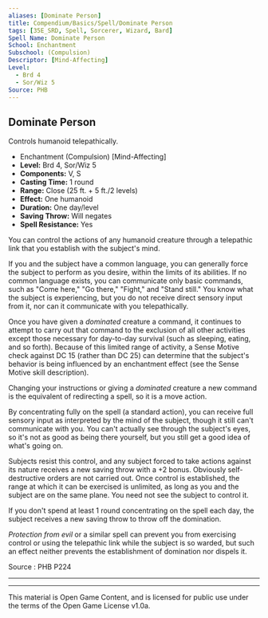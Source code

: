 ```yaml
---
aliases: [Dominate Person]
title: Compendium/Basics/Spell/Dominate Person
tags: [35E_SRD, Spell, Sorcerer, Wizard, Bard]
Spell Name: Dominate Person
School: Enchantment
Subschool: (Compulsion)
Descriptor: [Mind-Affecting]
Level:
  - Brd 4
  - Sor/Wiz 5
Source: PHB
---
```



## Dominate Person

Controls humanoid telepathically.

*   Enchantment (Compulsion) [Mind-Affecting]
*   **Level:** Brd 4, Sor/Wiz 5
*   **Components:** V, S
*   **Casting Time:** 1 round
*   **Range:** Close (25 ft. + 5 ft./2 levels)
*   **Effect:** One humanoid
*   **Duration:** One day/level
*   **Saving Throw:** Will negates
*   **Spell Resistance:** Yes

<p>You can control the actions of any humanoid creature through a telepathic link that you establish with the subject's mind.</p><p>If you and the subject have a common language, you can generally force the subject to perform as you desire, within the limits of its abilities. If no common language exists, you can communicate only basic commands, such as "Come here," "Go there," "Fight," and "Stand still." You know what the subject is experiencing, but you do not receive direct sensory input from it, nor can it communicate with you telepathically.</p><p>Once you have given a <i>dominated</i> creature a command, it continues to attempt to carry out that command to the exclusion of all other activities except those necessary for day-to-day survival (such as sleeping, eating, and so forth). Because of this limited range of activity, a Sense Motive check against DC 15 (rather than DC 25) can determine that the subject's behavior is being influenced by an enchantment effect (see the Sense Motive skill description).</p><p>Changing your instructions or giving a <i>dominated</i> creature a new command is the equivalent of redirecting a spell, so it is a move action.</p><p>By concentrating fully on the spell (a standard action), you can receive full sensory input as interpreted by the mind of the subject, though it still can't communicate with you. You can't actually see through the subject's eyes, so it's not as good as being there yourself, but you still get a good idea of what's going on.</p><p>Subjects resist this control, and any subject forced to take actions against its nature receives a new saving throw with a +2 bonus. Obviously self-destructive orders are not carried out. Once control is established, the range at which it can be exercised is unlimited, as long as you and the subject are on the same plane. You need not see the subject to control it.</p><p>If you don't spend at least 1 round concentrating on the spell each day, the subject receives a new saving throw to throw off the domination.</p><p><i>Protection from evil</i> or a similar spell can prevent you from exercising control or using the telepathic link while the subject is so warded, but such an effect neither prevents the establishment of domination nor dispels it.</p>

Source : PHB P224

---

---

This material is Open Game Content, and is licensed for public use under
the terms of the Open Game License v1.0a.
